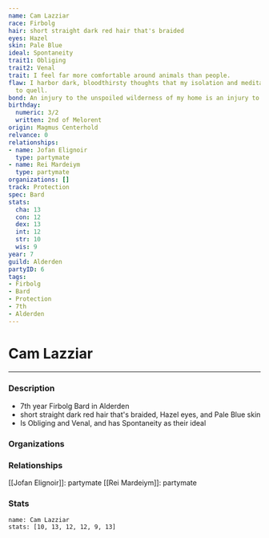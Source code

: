 ```yaml
---
name: Cam Lazziar
race: Firbolg
hair: short straight dark red hair that's braided
eyes: Hazel
skin: Pale Blue
ideal: Spontaneity
trait1: Obliging
trait2: Venal
trait: I feel far more comfortable around animals than people.
flaw: I harbor dark, bloodthirsty thoughts that my isolation and meditation failed
  to quell.
bond: An injury to the unspoiled wilderness of my home is an injury to me.
birthday:
  numeric: 3/2
  written: 2nd of Melorent
origin: Magmus Centerhold
relvance: 0
relationships:
- name: Jofan Elignoir
  type: partymate
- name: Rei Mardeiym
  type: partymate
organizations: []
track: Protection
spec: Bard
stats:
  cha: 13
  con: 12
  dex: 13
  int: 12
  str: 10
  wis: 9
year: 7
guild: Alderden
partyID: 6
tags:
- Firbolg
- Bard
- Protection
- 7th
- Alderden
---
```

# Cam Lazziar
---
### Description
- 7th year Firbolg Bard in Alderden
- short straight dark red hair that's braided, Hazel eyes, and Pale Blue skin
- Is Obliging and Venal, and has Spontaneity as their ideal

### Organizations
### Relationships
[[Jofan Elignoir]]: partymate
[[Rei Mardeiym]]: partymate
### Stats
```statblock
name: Cam Lazziar
stats: [10, 13, 12, 12, 9, 13]
```